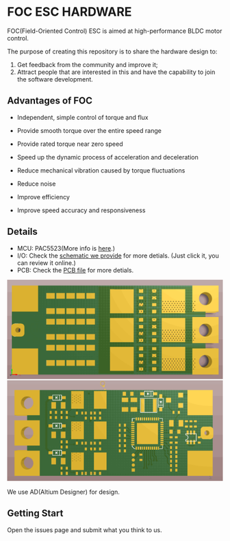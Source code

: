 # FOC ESC HARDWARE
FOC(Field-Oriented Control) ESC is aimed at high-performance BLDC motor control.

The purpose of creating this repository is to share the hardware design to:
1. Get feedback from the community and improve it;
2. Attract people that are interested in this and have the capability to join the software development.

## Advantages of FOC

- Independent, simple control of torque and flux
- Provide smooth torque over the entire speed range
- Provide rated torque near zero speed
- Speed up the dynamic process of acceleration and deceleration

- Reduce mechanical vibration caused by torque fluctuations
- Reduce noise
- Improve efficiency
- Improve speed accuracy and responsiveness

## Details

- MCU: PAC5523(More info is [here](http://active-semi.com/products/intelligent-motor-control/pac5523).)
- I/O: Check the [schematic we provide](https://github.com/AirFleetTeam/FOC_ESC-hardware/blob/master/files/FOC_ESC%20Schematic%20V1.0.pdf) for more detials. (Just click it, you can review it online.)
- PCB: Check the [PCB file](https://github.com/AirFleetTeam/FOC_ESC-hardware/blob/master/files/FOC_ESC%20V1.0.PcbDoc) for more detials.

![FOC_ESC top](images/FOC_ESC%20top.png?raw=true "FOC_ESC top")
![FOC_ESC bottom](images/FOC_ESC%20bottom.png?raw=true "FOC_ESC bottom")


We use AD(Altium Designer) for design.

## Getting Start

Open the issues page and submit what you think to us.
